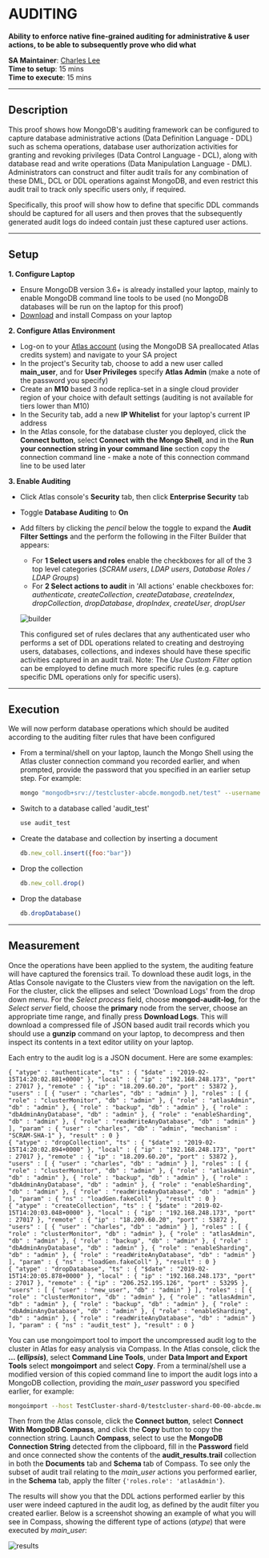 # AUDITING

__Ability to enforce native fine-grained auditing for administrative & user actions, to be able to subsequently prove who did what__

__SA Maintainer__: [Charles Lee](mailto:charles.lee@mongodb.com) <br/>
__Time to setup__: 15 mins <br/>
__Time to execute__: 15 mins <br/>


---
## Description

This proof shows how MongoDB's auditing framework can be configured to capture database administrative actions (Data Definition Language - DDL) such as schema operations, database user authorization activities for granting and revoking privileges (Data Control Language - DCL), along with database read and write operations (Data Manipulation Language - DML). Administrators can construct and filter audit trails for any combination of these DML, DCL or DDL operations against MongoDB, and even restrict this audit trail to track only specific users only, if required.

Specifically, this proof will show how to define that specific DDL commands should be captured for all users and then proves that the subsequently generated audit logs do indeed contain just these captured user actions.


---
## Setup
__1. Configure Laptop__
* Ensure MongoDB version 3.6+ is already installed your laptop, mainly to enable MongoDB command line tools to be used (no MongoDB databases will be run on the laptop for this proof)
* [Download](https://www.mongodb.com/download-center/compass) and install Compass on your laptop

__2. Configure Atlas Environment__
* Log-on to your [Atlas account](http://cloud.mongodb.com) (using the MongoDB SA preallocated Atlas credits system) and navigate to your SA project
* In the project's Security tab, choose to add a new user called __main_user__, and for __User Privileges__ specify __Atlas Admin__ (make a note of the password you specify)
* Create an __M10__ based 3 node replica-set in a single cloud provider region of your choice with default settings (auditing is not available for tiers lower than M10)
* In the Security tab, add a new __IP Whitelist__ for your laptop's current IP address
* In the Atlas console, for the database cluster you deployed, click the __Connect button__, select __Connect with the Mongo Shell__, and in the __Run your connection string in your command line__ section copy the connection command line - make a note of this connection command line to be used later

__3. Enable Auditing__
* Click Atlas console's __Security__ tab, then click __Enterprise Security__ tab
* Toggle __Database Auditing__ to __On__
* Add filters by clicking the _pencil_ below the toggle to expand the __Audit Filter Settings__ and the perform the following in the Filter Builder that appears:
  * For __1 Select users and roles__ enable the checkboxes for all of the 3 top level categories (_SCRAM users_, _LDAP users_, _Database Roles / LDAP Groups_)
  * For __2 Select actions to audit__ in 'All actions' enable checkboxes for: _authenticate_, _createCollection_, _createDatabase_, _createIndex_, _dropCollection_, _dropDatabase_, _dropIndex_, _createUser_, _dropUser_

  ![builder](img/builder.png "builder")


  This configured set of rules declares that any authenticated user who performs a set of DDL operations related to creating and destroying users, databases, collections, and indexes should have these specific activities captured in an audit trail. Note: The _Use Custom Filter_ option can be employed to define much more specific rules (e.g. capture specific DML operations only for specific users).


---
## Execution
We will now perform database operations which should be audited according to the auditing filter rules that have been configured

* From a terminal/shell on your laptop, launch the Mongo Shell using the Atlas cluster connection command you recorded earlier, and when prompted, provide the password that you specified in an earlier setup step. For example:
  ```bash
  mongo "mongodb+srv://testcluster-abcde.mongodb.net/test" --username main_user 
  ```
* Switch to a database called 'audit_test'
    ```js
    use audit_test
    ```
* Create the database and collection by inserting a document
    ```js
    db.new_coll.insert({foo:"bar"})
    ```
* Drop the collection
    ```js
    db.new_coll.drop()
    ```
* Drop the database
    ```js
    db.dropDatabase()
    ```
 
---
## Measurement

Once the operations have been applied to the system, the auditing feature will have captured the forensics trail. To download these audit logs, in the Atlas Console navigate to the Clusters view from the navigation on the left. For the cluster, click the ellipses and select 'Download Logs' from the drop down menu. For the _Select process_ field, choose __mongod-audit-log__, for the _Select server_ field, choose the __primary__ node from the server, choose an appropriate time range, and finally press __Download Logs__. This will download a compressed file of JSON based audit trail records which you should use a __gunzip__ command on your laptop, to decompress and then inspect its contents in a text editor utility on your laptop.

Each entry to the audit log is a JSON document. Here are some examples:
```
{ "atype" : "authenticate", "ts" : { "$date" : "2019-02-15T14:20:02.881+0000" }, "local" : { "ip" : "192.168.248.173", "port" : 27017 }, "remote" : { "ip" : "18.209.60.20", "port" : 53872 }, "users" : [ { "user" : "charles", "db" : "admin" } ], "roles" : [ { "role" : "clusterMonitor", "db" : "admin" }, { "role" : "atlasAdmin", "db" : "admin" }, { "role" : "backup", "db" : "admin" }, { "role" : "dbAdminAnyDatabase", "db" : "admin" }, { "role" : "enableSharding", "db" : "admin" }, { "role" : "readWriteAnyDatabase", "db" : "admin" } ], "param" : { "user" : "charles", "db" : "admin", "mechanism" : "SCRAM-SHA-1" }, "result" : 0 }
{ "atype" : "dropCollection", "ts" : { "$date" : "2019-02-15T14:20:02.894+0000" }, "local" : { "ip" : "192.168.248.173", "port" : 27017 }, "remote" : { "ip" : "18.209.60.20", "port" : 53872 }, "users" : [ { "user" : "charles", "db" : "admin" } ], "roles" : [ { "role" : "clusterMonitor", "db" : "admin" }, { "role" : "atlasAdmin", "db" : "admin" }, { "role" : "backup", "db" : "admin" }, { "role" : "dbAdminAnyDatabase", "db" : "admin" }, { "role" : "enableSharding", "db" : "admin" }, { "role" : "readWriteAnyDatabase", "db" : "admin" } ], "param" : { "ns" : "loadGen.fakeColl" }, "result" : 0 }
{ "atype" : "createCollection", "ts" : { "$date" : "2019-02-15T14:20:03.048+0000" }, "local" : { "ip" : "192.168.248.173", "port" : 27017 }, "remote" : { "ip" : "18.209.60.20", "port" : 53872 }, "users" : [ { "user" : "charles", "db" : "admin" } ], "roles" : [ { "role" : "clusterMonitor", "db" : "admin" }, { "role" : "atlasAdmin", "db" : "admin" }, { "role" : "backup", "db" : "admin" }, { "role" : "dbAdminAnyDatabase", "db" : "admin" }, { "role" : "enableSharding", "db" : "admin" }, { "role" : "readWriteAnyDatabase", "db" : "admin" } ], "param" : { "ns" : "loadGen.fakeColl" }, "result" : 0 }
{ "atype" : "dropDatabase", "ts" : { "$date" : "2019-02-15T14:20:05.878+0000" }, "local" : { "ip" : "192.168.248.173", "port" : 27017 }, "remote" : { "ip" : "206.252.195.126", "port" : 53295 }, "users" : [ { "user" : "new_user", "db" : "admin" } ], "roles" : [ { "role" : "clusterMonitor", "db" : "admin" }, { "role" : "atlasAdmin", "db" : "admin" }, { "role" : "backup", "db" : "admin" }, { "role" : "dbAdminAnyDatabase", "db" : "admin" }, { "role" : "enableSharding", "db" : "admin" }, { "role" : "readWriteAnyDatabase", "db" : "admin" } ], "param" : { "ns" : "audit_test" }, "result" : 0 }
```

You can use mongoimport tool to import the uncompressed audit log to the cluster in Atlas for easy analysis via Compass. In the Atlas console, click the **... (*ellipsis*)**, select **Command Line Tools**, under **Data Import and Export Tools** select **mongoimport** and select  **Copy**. From a terminal/shell use a modified version of this copied command line to import the audit logs into a MongoDB collection, providing the _main\_user_ password you specified earlier, for example:

```bash
mongoimport --host TestCluster-shard-0/testcluster-shard-00-00-abcde.mongodb.net:27017,testcluster-shard-00-01-abcde.mongodb.net:27017,testcluster-shard-00-02-abcde.mongodb.net:27017 --ssl --username main_user --password MyPassword --authenticationDatabase admin --db audit_results --collection trail --file testcluster*mongodb-audit-log.log
```

Then from the Atlas console, click the __Connect button__, select __Connect With MongoDB Compass__, and click the __Copy__ button to copy the connection string. Launch __Compass__, select to use the __MongoDB Connection String__ detected from the clipboard, fill in the __Password__ field and once connected show the contents of the __audit_results.trail__ collection in both the __Documents__ tab and __Schema__ tab of Compass. To see only the subset of audit trail relating to the _main\_user_ actions you performed earlier, in the __Schema__ tab, apply the filter `{'roles.role': 'atlasAdmin'}`. 

The results will show you that the DDL actions performed earlier by this user were indeed captured in the audit log, as defined by the audit filter you created earlier. Below is a screenshot showing an example of what you will see in Compass, showing the different type of actions (_atype_) that were executed by _main\_user_:

![results](img/results.png "results")

